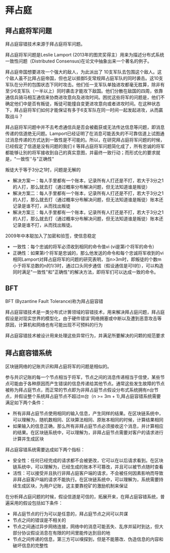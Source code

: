 # 拜占庭

## 拜占庭将军问题
拜占庭容错技术来源于拜占庭将军问题。

拜占庭将军问题是Leslie Lamport (2013年的图灵奖得主）用来为描述分布式系统一致性问题（Distributed Consensus)在论文中抽象出来一个著名的例子。

拜占庭帝国想要进攻一个强大的敌人，为此派出了 10支军队去包围这个敌人。这个敌人虽不比拜占庭帝国，但也足以抵御5支常规拜占庭军队的同时袭击。这10支军队在分开的包围状态下同时攻击。他们任一支军队单独进攻都毫无胜算，除非有至少6支军队（一半以上）同时袭击才能攻下敌国。他们分散在敌国的四周，依靠通信兵骑马相互通信来协商进攻意向及进攻时间。困扰这些将军的问题是，他们不确定他们中是否有叛徒，叛徒可能撞自变更进攻意向或者进攻时间。在这种状态下，拜占庭将军们如何才能保证有多于6支军队在同一时间一起发起进攻，从而贏取战斗？ 

拜占庭将军问题中并不去考虑通信兵是否会被截获或无法传达信息等问题，即消息传递的信道绝无问题。Lamport已经证明了在消息可能丟失的不可靠信道上试图通过消息传递的方式达到一致性是不可能的。所以，在研究拜占庭将军问题的时候，已经假定了信道是没有问题的我们彳等拜占庭将军问题简化成了，所有忠诚的将军都能够让別的将军接收到自己的真实意图，并最终一致行动；而形式化的要求就是，"一致性''与"正确性"

叛徒大于等于3分之1时，问题是无解的

- 解决方案一：每人手里都有一个账本，记录所有人打还是不打，若大于3分之1的人打，那么就去打（通过概率分布解决问题，但无法知道谁是叛徒）
- 解决方案二：每人手里都有一个账本，记录所有人打还是不打，若大于3分之1的人打，那么就去打（通过概率分布解决问题，但无法知道谁是叛徒）账本还记录是谁不打，从而找出叛徒
- 解决方案三：每人手里都有一个账本，记录所有人打还是不打，若大于3分之1的人打，那么就去打（通过概率分布解决问题，但无法知道谁是叛徒）账本还记录是谁不打，从而找出叛徒。

2009年中本聪加入了加密和验签，使信息稳定
- 一致性：每个忠诚的将军必须收到相同的命令值vi (vi是第i个将军的命令）
- 正确性：如果第i个将军是忠诚的，那么他发送的命令和每个忠诚将军收到的vi相同Lamport对拜占庭将军的问题的研究表明，当n>3m时，即叛徒的个数m小于将军总数的n的1/3时，通过口头同步通信（假设通信是可II的），可以构造同时满足"一致性"和"正确性"的解决方法，即将军们可以达成一致的命令。

## BFT
BFT (Byzantine Fault Tolerance)称为拜占庭容错

拜占庭容错技术是一类分布式计箅领域的容错技术，用来解决拜占庭问题，拜占庭假设是对现实世界的模型化，由于硬件错误'网络拥塞或中断以及遭到恶意攻击等原因，计算机和网络也有可能出现不可预料的行为

拜占庭容错技术被设计用来处理这些异常行为，并满足所要解决的问颗的规范要求
## 拜占庭容错系统
区块链网络的记账共识和拜占庭将军的问题是相似的。

参与共识记账的每一个节点相当于将军，节点之间的消息传递相当于信使，某些节点可能由于各种原因而产生错误的信息传递给其他节点。通常这些发生故障的节点被称为拜占庭节点，而正常的节点即为非拜占庭节点假设分布式系统拥有n台节点，并假设整个系统拜占庭节点不超过m台（n >= 3m + 1),拜占庭容错系统需要满足如下两个条件：
- 所有非拜占庭节点使用相同的输入信息，产生同样的结果。在区块链系统中，可以理解为，随机数相同、区块算法相同、原账本相同的时候，计算结果相同
- 如果输入的信息正确，那么所有非拜占庭节点必须接收这个消息，并计算相应的结果。在区块链系统中，可以理解为，非拜占庭节点需要对客户的请求进行计算并生成区块

拜占庭容错系统需要达成如下两个指标：
- 安全性：任何已经完成的请求都不会被更改，它可以在以后请求看到。在区块链系统中，可以理解为，已经生成的账本不可篡改，并且可以被节点随时查看
- 活性：可以接受并且执行非拜占庭客户端的请求，不会被任何因素影响而导致非拜占庭客户端的请求不能执行。在区块链系统中，可以理解为，系统需要持续生成区块，为用户记账，这主要靠挖矿的激励机制来保证

在分析拜占庭问题的时候，假设信道是可信的，拓展开来，在拜占庭容错系统，普遍采用的假设包括如下条件：
- 拜占庭节点的行为可以是任意的，拜占庭节点之间可以共谋
- 节点之间的错误是不相关的
- 节点之间通过异步网络连接，网络中的消息可能丟失、乱序并延时到达，但大部分协议假设消息在有限的时间里能传达到目的地
- 节点之间传递的信息，第三方可以嗅探到，但是不能篡改、伪造信息的内容和破坏信息的完整性

